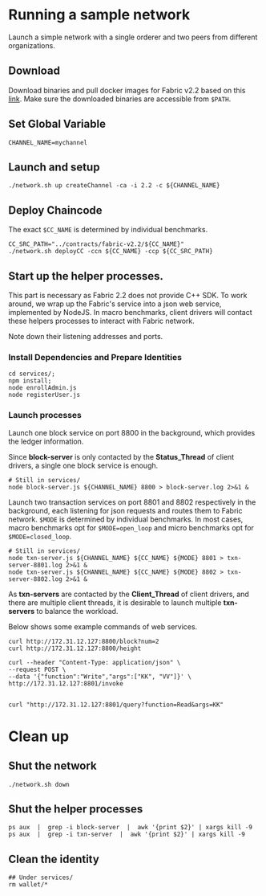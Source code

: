 # Running a sample network
Launch a simple network with a single orderer and two peers from different organizations. 
## Download 
Download binaries and pull docker images for Fabric v2.2 based on this [link](https://hyperledger-fabric.readthedocs.io/en/latest/install.html). 
Make sure the downloaded binaries are accessible from `$PATH`.

## Set Global Variable
```
CHANNEL_NAME=mychannel
```

## Launch and setup
```
./network.sh up createChannel -ca -i 2.2 -c ${CHANNEL_NAME}
```

## Deploy Chaincode
The exact `$CC_NAME` is determined by individual benchmarks. 
```
CC_SRC_PATH="../contracts/fabric-v2.2/${CC_NAME}"
./network.sh deployCC -ccn ${CC_NAME} -ccp ${CC_SRC_PATH}
```

## Start up the helper processes.
This part is necessary as Fabric 2.2 does not provide C++ SDK. To work around, we wrap up the Fabric's service into a json web service, implemented by NodeJS. In macro benchmarks, client drivers will contact these helpers processes to interact with Fabric network. 

Note down their listening addresses and ports. 

### Install Dependencies and Prepare Identities
```
cd services/;
npm install;
node enrollAdmin.js
node registerUser.js
```

### Launch processes

Launch one block service on port 8800 in the background, which provides the ledger information. 

Since __block-server__ is only contacted by the __Status_Thread__ of client drivers, a single one block service is enough. 
```
# Still in services/
node block-server.js ${CHANNEL_NAME} 8800 > block-server.log 2>&1 &
```

Launch two transaction services on port 8801 and 8802 respectively in the background, each listening for json requests and routes them to Fabric network. 
`$MODE` is determined by individual benchmarks. In most cases, macro benchmarks opt for `$MODE=open_loop` and micro benchmarks opt for `$MODE=closed_loop`. 
```
# Still in services/
node txn-server.js ${CHANNEL_NAME} ${CC_NAME} ${MODE} 8801 > txn-server-8801.log 2>&1 &
node txn-server.js ${CHANNEL_NAME} ${CC_NAME} ${MODE} 8802 > txn-server-8802.log 2>&1 &
```
As __txn-servers__ are contacted by the __Client_Thread__ of client drivers, and there are multiple client threads, it is desirable to launch multiple __txn-servers__ to balance the workload. 

Below shows some example commands of web services. 
```
curl http://172.31.12.127:8800/block?num=2
curl http://172.31.12.127:8800/height

curl --header "Content-Type: application/json" \
--request POST \
--data '{"function":"Write","args":["KK", "VV"]}' \
http://172.31.12.127:8801/invoke


curl "http://172.31.12.127:8801/query?function=Read&args=KK"
```

# Clean up
## Shut the network
```
./network.sh down
```

## Shut the helper processes
```
ps aux  |  grep -i block-server  |  awk '{print $2}' | xargs kill -9
ps aux  |  grep -i txn-server  |  awk '{print $2}' | xargs kill -9
```

## Clean the identity
```
## Under services/
rm wallet/*
```
